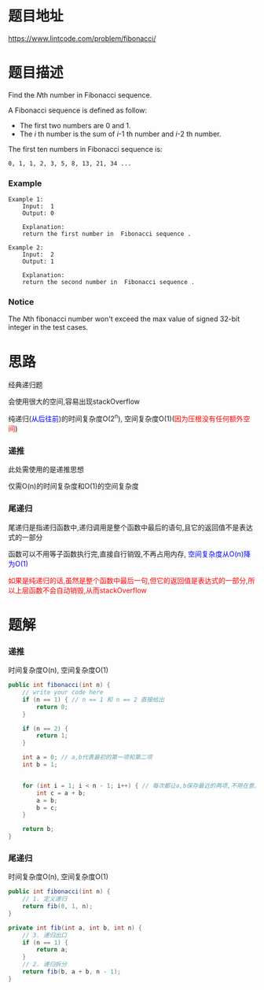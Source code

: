 # 题目地址

https://www.lintcode.com/problem/fibonacci/



# 题目描述

Find the *N*th number in Fibonacci sequence.

A Fibonacci sequence is defined as follow:

- The first two numbers are 0 and 1.
- The *i* th number is the sum of *i*-1 th number and *i*-2 th number.

The first ten numbers in Fibonacci sequence is:

```
0, 1, 1, 2, 3, 5, 8, 13, 21, 34 ...
```

### Example

```
Example 1:
	Input:  1
	Output: 0
	
	Explanation: 
	return the first number in  Fibonacci sequence .

Example 2:
	Input:  2
	Output: 1
	
	Explanation: 
	return the second number in  Fibonacci sequence .
```

### Notice

The *N*th fibonacci number won't exceed the max value of signed 32-bit integer in the test cases.





# 思路

经典递归题

会使用很大的空间,容易出现stackOverflow

纯递归(<font color = blue>从后往前</font>)的时间复杂度O(2<sup>n</sup>), 空间复杂度O(1)(<font color = red>因为压根没有任何额外空间</font>)



### 递推

此处需使用的是递推思想

仅需O(n)的时间复杂度和O(1)的空间复杂度

### 尾递归

尾递归是指递归函数中,递归调用是整个函数中最后的语句,且它的返回值不是表达式的一部分

函数可以不用等子函数执行完,直接自行销毁,不再占用内存, <font color = blue>空间复杂度从O(n)降为O(1)</font>

<font color = red>如果是纯递归的话,虽然是整个函数中最后一句,但它的返回值是表达式的一部分,所以上层函数不会自动销毁,从而stackOverflow</font>



# 题解

### 递推

时间复杂度O(n), 空间复杂度O(1)

```java
public int fibonacci(int n) {
    // write your code here
    if (n == 1) { // n == 1 和 n == 2 直接给出
        return 0;
    }

    if (n == 2) {
        return 1;
    }

    int a = 0; // a,b代表最初的第一项和第二项
    int b = 1;


    for (int i = 1; i < n - 1; i++) { // 每次都让a,b保存最近的两项,不用在意之前的
        int c = a + b;
        a = b;
        b = c;
    }

    return b;
}
```



### 尾递归

时间复杂度O(n), 空间复杂度O(1)

```java
public int fibonacci(int n) {
    // 1. 定义递归
    return fib(0, 1, n); 
}

private int fib(int a, int b, int n) {
    // 3. 递归出口
    if (n == 1) {
        return a;
    }
    // 2. 递归拆分
    return fib(b, a + b, n - 1);
}
```



